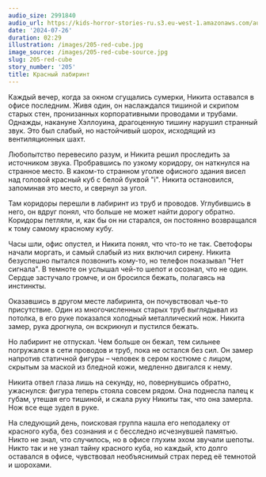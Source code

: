 ```yaml
---
audio_size: 2991840
audio_url: https://kids-horror-stories-ru.s3.eu-west-1.amazonaws.com/audio/205-red-cube.mp3
date: '2024-07-26'
duration: 02:29
illustration: /images/205-red-cube.jpg
image_source: /images/205-red-cube-source.jpg
slug: 205-red-cube
story_number: '205'
title: Красный лабиринт
---
```


Каждый вечер, когда за окном сгущались сумерки, Никита оставался в офисе последним. Живя один, он наслаждался тишиной и скрипом старых стен, пронизанных корпоративными проводами и трубами. Однажды, накануне Хэллоуина, драгоценную тишину нарушил странный звук. Это был слабый, но настойчивый шорох, исходящий из вентиляционных шахт.

Любопытство перевесило разум, и Никита решил проследить за источником звука. Пробравшись по узкому коридору, он наткнулся на странное место. В каком-то странном уголке офисного здания висел над головой красный куб с белой буквой "i". Никита остановился, запоминая это место, и свернул за угол.

Там коридоры перешли в лабиринт из труб и проводов. Углубившись в него, он вдруг понял, что больше не может найти дорогу обратно. Коридоры петляли, и, как бы он ни старался, он постоянно возвращался к тому самому красному кубу.

Часы шли, офис опустел, и Никита понял, что что-то не так. Светофоры начали моргать, и самый слабый из них включил сирену. Никита безуспешно пытался позвонить кому-то, но телефон показывал "Нет сигнала". В темноте он услышал чей-то шепот и осознал, что не один. Сердце застучало громче, и он бросился бежать, полагаясь на инстинкты.

Оказавшись в другом месте лабиринта, он почувствовал чье-то присутствие. Один из многочисленных старых труб выглядывал из потолка, в его руке показался холодный металлический нож. Никита замер, рука дрогнула, он вскрикнул и пустился бежать.

Но лабиринт не отпускал. Чем больше он бежал, тем сильнее погружался в сети проводов и труб, пока не остался без сил. Он замер напротив статичной фигуры – человек в сером костюме с лицом, скрытым за маской из бледной кожи, медленно двигался к нему. 

Никита отвел глаза лишь на секунду, но, повернувшись обратно, ужаснулся: фигура теперь стояла совсем рядом. Она поднесла палец к губам, утешая его тишиной, и сжала руку Никиты так, что она замерла. Нож все еще зудел в руке.

На следующий день, поисковая группа нашла его неподалеку от красного куба, без сознания и с бесследно исчезнувшей памятью. Никто не знал, что случилось, но в офисе глухим эхом звучали шепоты. Никто так и не узнал тайну красного куба, но каждый, кто долго оставался в офисе, чувствовал необъяснимый страх перед её темнотой и шорохами.